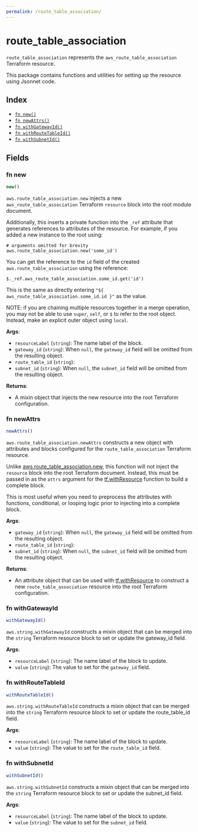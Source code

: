 ```yaml
---
permalink: /route_table_association/
---
```


# route_table_association

`route_table_association` represents the `aws_route_table_association` Terraform resource.



This package contains functions and utilities for setting up the resource using Jsonnet code.


## Index

* [`fn new()`](#fn-new)
* [`fn newAttrs()`](#fn-newattrs)
* [`fn withGatewayId()`](#fn-withgatewayid)
* [`fn withRouteTableId()`](#fn-withroutetableid)
* [`fn withSubnetId()`](#fn-withsubnetid)

## Fields

### fn new

```ts
new()
```


`aws.route_table_association.new` injects a new `aws_route_table_association` Terraform `resource`
block into the root module document.

Additionally, this inserts a private function into the `_ref` attribute that generates references to attributes of the
resource. For example, if you added a new instance to the root using:

    # arguments omitted for brevity
    aws.route_table_association.new('some_id')

You can get the reference to the `id` field of the created `aws.route_table_association` using the reference:

    $._ref.aws_route_table_association.some_id.get('id')

This is the same as directly entering `"${ aws_route_table_association.some_id.id }"` as the value.

NOTE: if you are chaining multiple resources together in a merge operation, you may not be able to use `super`, `self`,
or `$` to refer to the root object. Instead, make an explicit outer object using `local`.

**Args**:
  - `resourceLabel` (`string`): The name label of the block.
  - `gateway_id` (`string`):  When `null`, the `gateway_id` field will be omitted from the resulting object.
  - `route_table_id` (`string`): 
  - `subnet_id` (`string`):  When `null`, the `subnet_id` field will be omitted from the resulting object.

**Returns**:
- A mixin object that injects the new resource into the root Terraform configuration.


### fn newAttrs

```ts
newAttrs()
```


`aws.route_table_association.newAttrs` constructs a new object with attributes and blocks configured for the `route_table_association`
Terraform resource.

Unlike [aws.route_table_association.new](#fn-new), this function will not inject the `resource`
block into the root Terraform document. Instead, this must be passed in as the `attrs` argument for the
[tf.withResource](https://github.com/tf-libsonnet/core/tree/main/docs#fn-withresource) function to build a complete block.

This is most useful when you need to preprocess the attributes with functions, conditional, or looping logic prior to
injecting into a complete block.

**Args**:
  - `gateway_id` (`string`):  When `null`, the `gateway_id` field will be omitted from the resulting object.
  - `route_table_id` (`string`): 
  - `subnet_id` (`string`):  When `null`, the `subnet_id` field will be omitted from the resulting object.

**Returns**:
  - An attribute object that can be used with [tf.withResource](https://github.com/tf-libsonnet/core/tree/main/docs#fn-withresource) to construct a new `route_table_association` resource into the root Terraform configuration.


### fn withGatewayId

```ts
withGatewayId()
```

`aws.string.withGatewayId` constructs a mixin object that can be merged into the `string`
Terraform resource block to set or update the gateway_id field.



**Args**:
  - `resourceLabel` (`string`): The name label of the block to update.
  - `value` (`string`): The value to set for the `gateway_id` field.


### fn withRouteTableId

```ts
withRouteTableId()
```

`aws.string.withRouteTableId` constructs a mixin object that can be merged into the `string`
Terraform resource block to set or update the route_table_id field.



**Args**:
  - `resourceLabel` (`string`): The name label of the block to update.
  - `value` (`string`): The value to set for the `route_table_id` field.


### fn withSubnetId

```ts
withSubnetId()
```

`aws.string.withSubnetId` constructs a mixin object that can be merged into the `string`
Terraform resource block to set or update the subnet_id field.



**Args**:
  - `resourceLabel` (`string`): The name label of the block to update.
  - `value` (`string`): The value to set for the `subnet_id` field.
